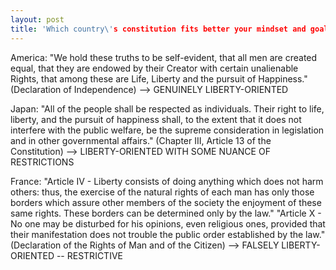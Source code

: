 ```yaml
---
layout: post
title: 'Which country\'s constitution fits better your mindset and goals?'
---
```



America: "We hold these truths to be self-evident, that all men are created equal, that they are endowed by their Creator with certain unalienable Rights, that among these are Life, Liberty and the pursuit of Happiness." (Declaration of Independence)
--> GENUINELY LIBERTY-ORIENTED 

Japan: "All of the people shall be respected as individuals. Their right to life, liberty, and the pursuit of happiness shall, to the extent that it does not interfere with the public welfare, be the supreme consideration in legislation and in other governmental affairs." (Chapter III, Article 13 of the Constitution)
--> LIBERTY-ORIENTED WITH SOME NUANCE OF RESTRICTIONS


France: "Article IV - Liberty consists of doing anything which does not harm others: thus, the exercise of the natural rights of each man has only those borders which assure other members of the society the enjoyment of these same rights. These borders can be determined only by the law."
"Article X - No one may be disturbed for his opinions, even religious ones, provided that their manifestation does not trouble the public order established by the law." (Declaration of the Rights of Man and of the Citizen)
--> FALSELY LIBERTY-ORIENTED -- RESTRICTIVE 
